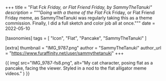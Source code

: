 +++
title = "Flat F*ck Friday, or Flat Friend Friday, by SammyTheTanuki"
description = """Going with a theme of the Flat F*ck Friday, or Flat Friend Friday meme, as SammyTheTanuki was regularly taking this as a theme commission. Finally, I did a full sketch and color job all at once."""
date = 2022-05-10

[taxonomies]
tags = [
    "Icon", "Flat", "Pancake", "SammyTheTanuki"
]

[extra]
thumbnail = "IMG_9787.png"
author = "SammyTheTanuki"
author_url = "https://www.furaffinity.net/user/sammythetanuki"
+++

{{
    img(
        src="IMG_9787-fs8.png",
        alt="My cat character, posing flat as a pancake, facing the viewer. Styled in a nod to the flat alligator meme videos."
    )
}}
